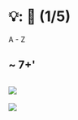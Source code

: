 # 💡: 🏢 (1/5)

A - Z 

~ 7+'
--
[![](https://upload.wikimedia.org/wikipedia/commons/thumb/8/88/Baloise_Logo_2022.svg/650px-Baloise_Logo_2022.svg.png)](https://commons.wikimedia.org/wiki/File:Baloise_Logo_2022.svg)
--
[![](https://upload.wikimedia.org/wikipedia/commons/thumb/7/70/SBB_CFF_FFS_logo.svg/800px-SBB_CFF_FFS_logo.svg.png)](https://commons.wikimedia.org/wiki/File:SBB_CFF_FFS_logo.svg)